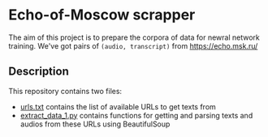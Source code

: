 # Echo-of-Moscow scrapper

The aim of this project is to prepare the corpora of data for newral network training. We've got pairs of `(audio, transcript)` from https://echo.msk.ru/



## Description

This repository contains two files:
- [urls.txt](https://github.com/AnnaShaleva/Echo-of-Moscow-scrapper/blob/master/urls.txt) contains the list of available URLs to get texts from
- [extract_data_1.py](https://github.com/AnnaShaleva/Echo-of-Moscow-scrapper/blob/master/extract_data_1.py) contains functions for getting and parsing texts and audios from these URLs using BeautifulSoup


